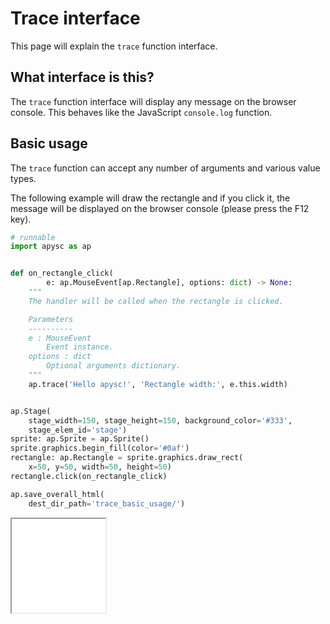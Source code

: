 # Trace interface

This page will explain the `trace` function interface.

## What interface is this?

The `trace` function interface will display any message on the browser console. This behaves like the JavaScript `console.log` function.

## Basic usage

The `trace` function can accept any number of arguments and various value types.

The following example will draw the rectangle and if you click it, the message will be displayed on the browser console (please press the F12 key).

```py
# runnable
import apysc as ap


def on_rectangle_click(
        e: ap.MouseEvent[ap.Rectangle], options: dict) -> None:
    """
    The handler will be called when the rectangle is clicked.

    Parameters
    ----------
    e : MouseEvent
        Event instance.
    options : dict
        Optional arguments dictionary.
    """
    ap.trace('Hello apysc!', 'Rectangle width:', e.this.width)


ap.Stage(
    stage_width=150, stage_height=150, background_color='#333',
    stage_elem_id='stage')
sprite: ap.Sprite = ap.Sprite()
sprite.graphics.begin_fill(color='#0af')
rectangle: ap.Rectangle = sprite.graphics.draw_rect(
    x=50, y=50, width=50, height=50)
rectangle.click(on_rectangle_click)

ap.save_overall_html(
    dest_dir_path='trace_basic_usage/')
```

<iframe src="static/trace_basic_usage/index.html" width="150" height="150"></iframe>

